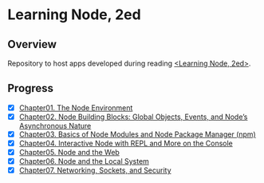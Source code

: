 # Learning Node, 2ed  

## Overview  
Repository to host apps developed during reading [<Learning Node, 2ed>](https://www.amazon.cn/Learning-Node-Moving-to-the-Server-Side-Powers-Shelley/dp/1491943122/ref=sr_1_3?ie=UTF8&qid=1510914491&sr=8-3&keywords=learning+node&dpID=51U-tei3CuL&preST=_SY344_BO1,204,203,200_QL70_&dpSrc=srch).  

## Progress  
+ [x] [Chapter01. The Node Environment](chapter01/README.md)    
+ [x] [Chapter02. Node Building Blocks: Global Objects, Events, and Node’s Asynchronous Nature](chapter02/README.md)  
+ [x] [Chapter03. Basics of Node Modules and Node Package Manager (npm)](chapter03/README.md)  
+ [x] [Chapter04. Interactive Node with REPL and More on the Console](chapter04/README.md)  
+ [x] [Chapter05. Node and the Web](chapter05/README.md)  
+ [x] [Chapter06. Node and the Local System](chapter06/README.md)  
+ [x] [Chapter07. Networking, Sockets, and Security](chapter07/README.md)  

